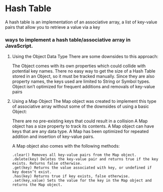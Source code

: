 # Hash Table
A hash table is an implementation of an associative array, a list of key-value pairs that allow you to retrieve a value via a key

###  ways to implement a hash table/associative array in JavaScript.

1. Using the Object Data Type
  There are some downsides to this approach:

    The Object comes with its own properties which could collide with potential key names.
    There no easy way to get the size of a Hash Table stored in an Object, so it must be tracked manually.
    Since they are also property names, the keys used are limited to String or Symbol types.
    Object isn’t optimized for frequent additions and removals of key-value pairs
    
 1. Using a Map Object
    The Map object was created to implement this type of associative array without some of the downsides of using a basic Object:

    There are no pre-existing keys that could result in a collision
      A Map object has a size property to track its contents.
      A Map object can have keys that are any data type.
      A Map has been optimized for repeated addition and insertion of key-value pairs.
      
    A Map object also comes with the following methods:

        .clear() Removes all key-value pairs from the Map object.
        .delete(key) Deletes the key-value pair and returns true if the key exists. Returns false otherwise.
        .get(key) Returns the value associated with key, or undefined if key doesn’t exist.
        .has(key) Returns true if key exists, false otherwise.
        .set(key,value) Sets the value for the key in the Map object and returns the Map object.
